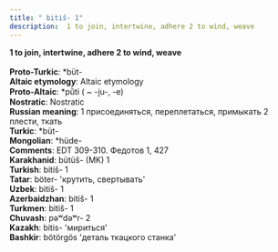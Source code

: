 ```yaml
---
title: " bitiš- 1"
description:  1 to join, intertwine, adhere 2 to wind, weave
---
```

<p data-pagefind-weight="0.5">
<strong> 1 to join, intertwine, adhere 2 to wind, weave</strong><br><br>
<strong>Proto-Turkic</strong>:  *büt-<br>
<strong>Altaic etymology</strong>:  Altaic etymology<br>
<strong> Proto-Altaic</strong>:  *pŭ̀ti ( ~ -i̯u-, -e)<br>
<strong>Nostratic</strong>:  Nostratic<br>
<strong>Russian meaning</strong>:  1 присоединяться, переплетаться, примыкать 2 плести, ткать<br>
<strong>Turkic</strong>:  *büt-<br>
<strong>Mongolian</strong>:  *hüde-<br>
<strong>Comments</strong>:  EDT 309-310. Федотов 1, 427<br>
<strong>Karakhanid</strong>:  bütüš- (MK) 1<br>
<strong>Turkish</strong>:  bitiš- 1<br>
<strong>Tatar</strong>:  böter- 'крутить, свертывать'<br>
<strong>Uzbek</strong>:  bitiš- 1<br>
<strong>Azerbaidzhan</strong>:  bitiš- 1<br>
<strong>Turkmen</strong>:  bitiš- 1<br>
<strong>Chuvash</strong>:  pǝʷdǝʷr- 2<br>
<strong>Kazakh</strong>:  bitis- 'мириться'<br>
<strong>Bashkir</strong>:  bötörgös 'деталь ткацкого станка'<br>

</p>
